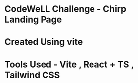 # CodeWeLL Challenge - Chirp Landing Page

# Created Using vite

# Tools Used - Vite , React + TS , Tailwind CSS
